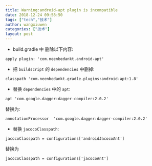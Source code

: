 ```yaml
---
title: Warning:android-apt plugin is incompatible
date: 2018-12-24 09:58:50
tags: ["tech","技术"]
author: wangxiuwen
categories: ["技术"]
layout: post
---
```


- build.gradle 中 删除以下内容:

```
apply plugin: 'com.neenbedankt.android-apt'
```

- 把 `buildscript` 的 `dependencies` 中删掉:

```
classpath 'com.neenbedankt.gradle.plugins:android-apt:1.8'
```

- 替换 `dependencies` 中的 `apt`:

```
apt 'com.google.dagger:dagger-compiler:2.0.2'
```

替换为:
```
annotationProcessor  'com.google.dagger:dagger-compiler:2.0.2'
```

- 替换 `jacocoClasspath`:
```
jacocoClasspath = configurations['androidJacocoAnt']
```
替换为
```
jacocoClasspath = configurations['jacocoAnt']
```